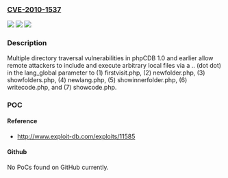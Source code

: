 ### [CVE-2010-1537](https://cve.mitre.org/cgi-bin/cvename.cgi?name=CVE-2010-1537)
![](https://img.shields.io/static/v1?label=Product&message=n%2Fa&color=blue)
![](https://img.shields.io/static/v1?label=Version&message=n%2Fa&color=blue)
![](https://img.shields.io/static/v1?label=Vulnerability&message=n%2Fa&color=brighgreen)

### Description

Multiple directory traversal vulnerabilities in phpCDB 1.0 and earlier allow remote attackers to include and execute arbitrary local files via a .. (dot dot) in the lang_global parameter to (1) firstvisit.php, (2) newfolder.php, (3) showfolders.php, (4) newlang.php, (5) showinnerfolder.php, (6) writecode.php, and (7) showcode.php.

### POC

#### Reference
- http://www.exploit-db.com/exploits/11585

#### Github
No PoCs found on GitHub currently.

